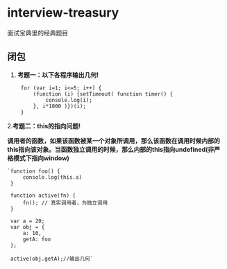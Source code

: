 # interview-treasury
面试宝典里的经典题目

## 闭包

1. **考题一：以下各程序输出几何!**
    
    
        for (var i=1; i<=5; i++) {
            (function (i) {setTimeout( function timer() {
                console.log(i);
            }, i*1000 )})(i);
        }

2.**考题二：this的指向问题!**
    
  **调用者的函数，如果该函数被某一个对象所调用，那么该函数在调用时候内部的this指向该对象。当函数独立调用的时候，那么内部的this指向undefined(非严格模式下指向window)**
    
    
    `function foo() {
         console.log(this.a)
     }
     
     function active(fn) {
         fn(); // 真实调用者，为独立调用
     }
     
     var a = 20;
     var obj = {
         a: 10,
         getA: foo
     };
     
     active(obj.getA);//输出几何`
